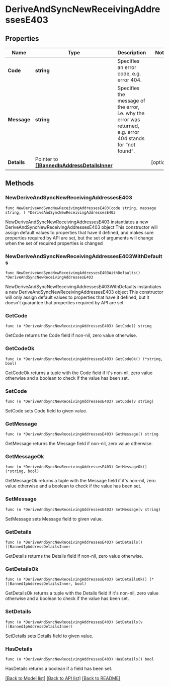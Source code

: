 # DeriveAndSyncNewReceivingAddressesE403

## Properties

Name | Type | Description | Notes
------------ | ------------- | ------------- | -------------
**Code** | **string** | Specifies an error code, e.g. error 404. | 
**Message** | **string** | Specifies the message of the error, i.e. why the error was returned, e.g. error 404 stands for “not found”. | 
**Details** | Pointer to [**[]BannedIpAddressDetailsInner**](BannedIpAddressDetailsInner.md) |  | [optional] 

## Methods

### NewDeriveAndSyncNewReceivingAddressesE403

`func NewDeriveAndSyncNewReceivingAddressesE403(code string, message string, ) *DeriveAndSyncNewReceivingAddressesE403`

NewDeriveAndSyncNewReceivingAddressesE403 instantiates a new DeriveAndSyncNewReceivingAddressesE403 object
This constructor will assign default values to properties that have it defined,
and makes sure properties required by API are set, but the set of arguments
will change when the set of required properties is changed

### NewDeriveAndSyncNewReceivingAddressesE403WithDefaults

`func NewDeriveAndSyncNewReceivingAddressesE403WithDefaults() *DeriveAndSyncNewReceivingAddressesE403`

NewDeriveAndSyncNewReceivingAddressesE403WithDefaults instantiates a new DeriveAndSyncNewReceivingAddressesE403 object
This constructor will only assign default values to properties that have it defined,
but it doesn't guarantee that properties required by API are set

### GetCode

`func (o *DeriveAndSyncNewReceivingAddressesE403) GetCode() string`

GetCode returns the Code field if non-nil, zero value otherwise.

### GetCodeOk

`func (o *DeriveAndSyncNewReceivingAddressesE403) GetCodeOk() (*string, bool)`

GetCodeOk returns a tuple with the Code field if it's non-nil, zero value otherwise
and a boolean to check if the value has been set.

### SetCode

`func (o *DeriveAndSyncNewReceivingAddressesE403) SetCode(v string)`

SetCode sets Code field to given value.


### GetMessage

`func (o *DeriveAndSyncNewReceivingAddressesE403) GetMessage() string`

GetMessage returns the Message field if non-nil, zero value otherwise.

### GetMessageOk

`func (o *DeriveAndSyncNewReceivingAddressesE403) GetMessageOk() (*string, bool)`

GetMessageOk returns a tuple with the Message field if it's non-nil, zero value otherwise
and a boolean to check if the value has been set.

### SetMessage

`func (o *DeriveAndSyncNewReceivingAddressesE403) SetMessage(v string)`

SetMessage sets Message field to given value.


### GetDetails

`func (o *DeriveAndSyncNewReceivingAddressesE403) GetDetails() []BannedIpAddressDetailsInner`

GetDetails returns the Details field if non-nil, zero value otherwise.

### GetDetailsOk

`func (o *DeriveAndSyncNewReceivingAddressesE403) GetDetailsOk() (*[]BannedIpAddressDetailsInner, bool)`

GetDetailsOk returns a tuple with the Details field if it's non-nil, zero value otherwise
and a boolean to check if the value has been set.

### SetDetails

`func (o *DeriveAndSyncNewReceivingAddressesE403) SetDetails(v []BannedIpAddressDetailsInner)`

SetDetails sets Details field to given value.

### HasDetails

`func (o *DeriveAndSyncNewReceivingAddressesE403) HasDetails() bool`

HasDetails returns a boolean if a field has been set.


[[Back to Model list]](../README.md#documentation-for-models) [[Back to API list]](../README.md#documentation-for-api-endpoints) [[Back to README]](../README.md)


